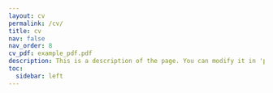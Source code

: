 ```yaml
---
layout: cv
permalink: /cv/
title: cv
nav: false
nav_order: 8
cv_pdf: example_pdf.pdf
description: This is a description of the page. You can modify it in 'pages/_cv.md'. You can also change or remove the top pdf download button.
toc:
  sidebar: left
---
```

